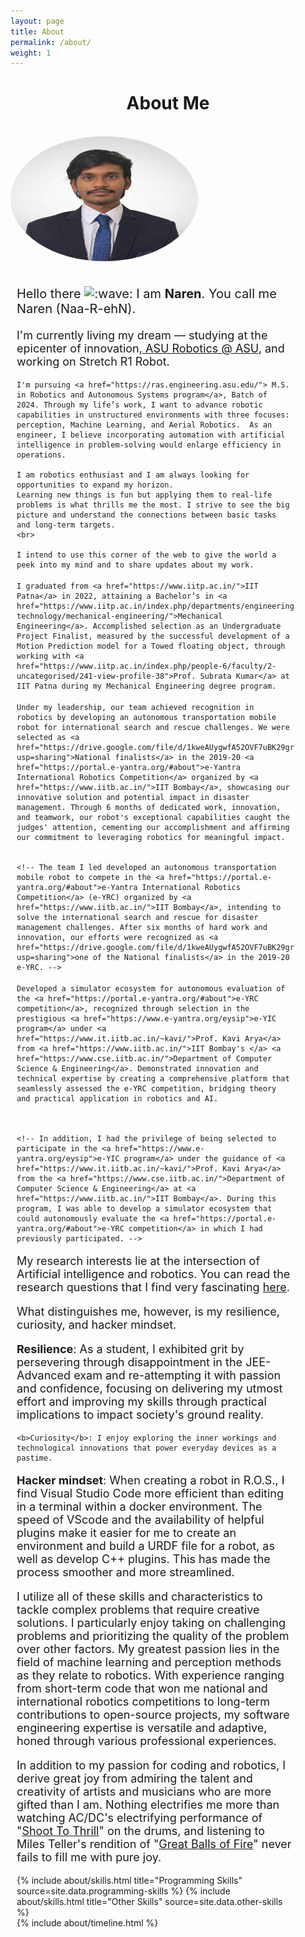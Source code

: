 ```yaml
---
layout: page
title: About
permalink: /about/
weight: 1
---
```


<!-- # **About Me** -->
<h1 style="text-align: center;"><b>About Me</b></h1>
<br>

<div class="row">

  <div class="column">
  <img class="profilepic" style="float: middle; border-radius: 50%;" src="../imgs/NarenFormal.jpg" alt="Kitten" title="A cute kitten" width="300" height="200" />
  </div>

<div class="column" style="width: 88%; margin-left: 10px">

  <br>
  <p style="font-size: 20px">Hello there  <img class="emoji" title=":wave:" alt=":wave:" src="https://github.githubassets.com/images/icons/emoji/unicode/1f44b.png" height="20" width="20"> I am <b>Naren</b>. You call me Naren (Naa-R-ehN). </p>
    <p style="font-size: 18px">
    I'm currently living my dream — studying at the epicenter of innovation,<a href="https://robotics.asu.edu/"> ASU Robotics @ ASU</a>, and working on Stretch R1 Robot. 
    
    I'm pursuing <a href="https://ras.engineering.asu.edu/"> M.S. in Robotics and Autonomous Systems program</a>, Batch of 2024. Through my life’s work, I want to advance robotic capabilities in unstructured environments with three focuses: perception, Machine Learning, and Aerial Robotics.  As an engineer, I believe incorporating automation with artificial intelligence in problem-solving would enlarge efficiency in operations.

    I am robotics enthusiast and I am always looking for opportunities to expand my horizon.
    Learning new things is fun but applying them to real-life problems is what thrills me the most. I strive to see the big picture and understand the connections between basic tasks and long-term targets. 
    <br>

    I intend to use this corner of the web to give the world a peek into my mind and to share updates about my work.


  </p>
  <p style="font-size: 18px">
  
    I graduated from <a href="https://www.iitp.ac.in/">IIT Patna</a> in 2022, attaining a Bachelor’s in <a href="https://www.iitp.ac.in/index.php/departments/engineering-technology/mechanical-engineering/">Mechanical Engineering</a>. Accomplished selection as an Undergraduate Project Finalist, measured by the successful development of a Motion Prediction model for a Towed floating object, through working with <a href="https://www.iitp.ac.in/index.php/people-6/faculty/2-uncategorised/241-view-profile-38">Prof. Subrata Kumar</a> at IIT Patna during my Mechanical Engineering degree program.

  </p>
  <p style="font-size: 18px">
    
    Under my leadership, our team achieved recognition in robotics by developing an autonomous transportation mobile robot for international search and rescue challenges. We were selected as <a href="https://drive.google.com/file/d/1kweAUygwfA52OVF7uBK29grWofsJmhxy/view?usp=sharing">National finalists</a> in the 2019-20 <a href="https://portal.e-yantra.org/#about">e-Yantra International Robotics Competition</a> organized by <a href="https://www.iitb.ac.in/">IIT Bombay</a>, showcasing our innovative solution and potential impact in disaster management. Through 6 months of dedicated work, innovation, and teamwork, our robot's exceptional capabilities caught the judges' attention, cementing our accomplishment and affirming our commitment to leveraging robotics for meaningful impact.


    <!-- The team I led developed an autonomous transportation mobile robot to compete in the <a href="https://portal.e-yantra.org/#about">e-Yantra International Robotics Competition</a> (e-YRC) organized by <a href="https://www.iitb.ac.in/">IIT Bombay</a>, intending to solve the international search and rescue for disaster management challenges. After six months of hard work and innovation, our efforts were recognized as <a href="https://drive.google.com/file/d/1kweAUygwfA52OVF7uBK29grWofsJmhxy/view?usp=sharing">one of the National finalists</a> in the 2019-20 e-YRC. -->
  </p>
  <p style="font-size: 18px">

    Developed a simulator ecosystem for autonomous evaluation of the <a href="https://portal.e-yantra.org/#about">e-YRC competition</a>, recognized through selection in the prestigious <a href="https://www.e-yantra.org/eysip">e-YIC program</a> under <a href="https://www.it.iitb.ac.in/~kavi/">Prof. Kavi Arya</a> from <a href="https://www.iitb.ac.in/">IIT Bombay's </a> <a href="https://www.cse.iitb.ac.in/">Department of Computer Science & Engineering</a>. Demonstrated innovation and technical expertise by creating a comprehensive platform that seamlessly assessed the e-YRC competition, bridging theory and practical application in robotics and AI.



    <!-- In addition, I had the privilege of being selected to participate in the <a href="https://www.e-yantra.org/eysip">e-YIC program</a> under the guidance of <a href="https://www.it.iitb.ac.in/~kavi/">Prof. Kavi Arya</a> from the <a href="https://www.cse.iitb.ac.in/">Department of Computer Science & Engineering</a> at <a href="https://www.iitb.ac.in/">IIT Bombay</a>. During this program, I was able to develop a simulator ecosystem that could autonomously evaluate the <a href="https://portal.e-yantra.org/#about">e-YRC competition</a> in which I had previously participated. -->
  </p>
  <p style="font-size: 18px">
    My research interests lie at the intersection of Artificial intelligence and robotics. You can read the research questions that I find very fascinating <a href="https://naren200.github.io/">here</a>.
  </p>
  <p style="font-size: 18px">
    What distinguishes me, however, is my resilience, curiosity, and hacker mindset.
  </p>
  <p style="font-size: 18px">
    <b>Resilience</b>: As a student, I exhibited grit by persevering through disappointment in the JEE-Advanced exam and re-attempting it with passion and confidence, focusing on delivering my utmost effort and improving my skills through practical implications to impact society's ground reality. 
  </p>
  <p style="font-size: 18px">
  
    <b>Curiosity</b>: I enjoy exploring the inner workings and technological innovations that power everyday devices as a pastime.
  </p>
  <p style="font-size: 18px">
    <b>Hacker mindset</b>: When creating a robot in R.O.S., I find Visual Studio Code more efficient than editing in a terminal within a docker environment. The speed of VScode and the availability of helpful plugins make it easier for me to create an environment and build a URDF file for a robot, as well as develop C++ plugins. This has made the process smoother and more streamlined.
  </p>
  <p style="font-size: 18px">
    I utilize all of these skills and characteristics to tackle complex problems that require creative solutions. I particularly enjoy taking on challenging problems and prioritizing the quality of the problem over other factors. My greatest passion lies in the field of machine learning and perception methods as they relate to robotics.
    With experience ranging from short-term code that won me national and international robotics competitions to long-term contributions to open-source projects, my software engineering expertise is versatile and adaptive, honed through various professional experiences. 
  </p>
  <p style="font-size: 18px">
    In addition to my passion for coding and robotics, I derive great joy from admiring the talent and creativity of artists and musicians who are more gifted than I am. Nothing electrifies me more than watching AC/DC's electrifying performance of "<a href="https://youtu.be/xRQnJyP77tY">Shoot To Thrill</a>" on the drums, and listening to Miles Teller's rendition of "<a href="https://youtu.be/pVcMsjyKlaM">Great Balls of Fire</a>" never fails to fill me with pure joy.
  </p>

<div class="row">
{% include about/skills.html title="Programming Skills" source=site.data.programming-skills %}
{% include about/skills.html title="Other Skills" source=site.data.other-skills %}
</div>

<div class="row">
{% include about/timeline.html %}
</div>
